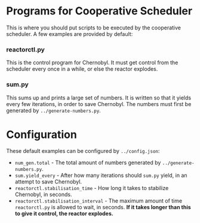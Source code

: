 # Programs for Cooperative Scheduler

This is where you should put scripts to be executed by the cooperative scheduler. A few examples are provided by default:

### reactorctl.py

This is the control program for Chernobyl. It must get control from the scheduler every once in a while, or else the reactor explodes.

### sum.py

This sums up and prints a large set of numbers. It is written so that it yields every few iterations, in order to save Chernobyl. The numbers must first be generated by `../generate-numbers.py`.

# Configuration

These default examples can be configured by `../config.json`:

+	`num_gen.total` - The total amount of numbers generated by `../generate-numbers.py`.
+	`sum.yield_every` - After how many iterations should `sum.py` yield, in an attempt to save Chernobyl.
+	`reactorctl.stabilisation_time` - How long it takes to stabilize Chernobyl, in seconds.
+	`reactorctl.stabilisation_interval` - The maximum amount of time `reactorctl.py` is allowed to wait, in seconds. **If it takes longer than this to give it control, the reactor explodes.**